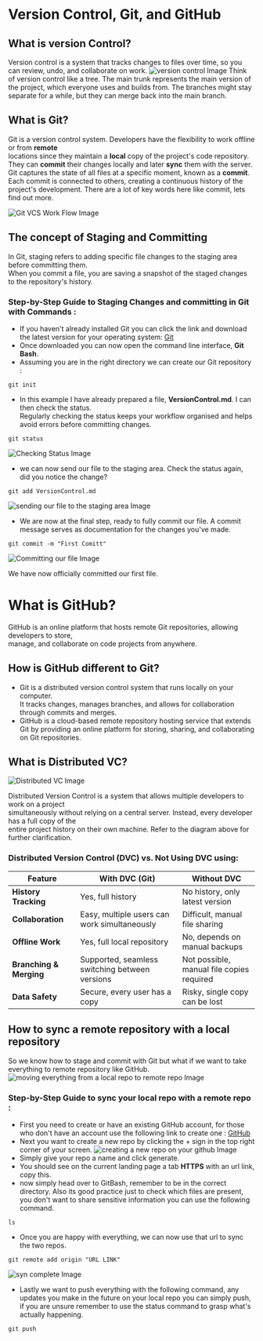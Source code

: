 # Version Control, Git, and GitHub

## What is version Control?

Version control is a system that tracks changes to files over time, so you can review, undo, and  collaborate on work. 
![version control Image](/images/picture20.JPG) 
Think of version control like a tree. The main trunk represents the main version of the project, which everyone uses and builds from. The branches might stay separate for a while, but they can merge back into the main branch. 
## What is Git? 

Git is a version control system. Developers have the flexibility to work offline or from **remote** 
<br/>locations since they maintain a **local** copy of the project's code repository. They can **commit** their changes locally and later **sync** them with the server. Git captures the state of all files at a specific moment, known as a **commit**. Each commit is connected to others, creating a continuous history of the project's development. There are a lot of key words here like commit, lets find out more. 

![Git VCS Work Flow Image](/images/picture21.JPG) 
## The concept of Staging and Committing 

In Git, staging refers to adding specific file changes to the staging area before committing them. 
<br/> When you commit a file, you are saving a snapshot of the staged changes to the repository's history. 

### Step-by-Step Guide to Staging Changes and committing in Git with Commands :

- If you haven't already installed Git you can click the link and download the latest version for your operating system:
   [Git](https://git-scm.com/downloads)
- Once downloaded you can now open the command line interface, **Git Bash**. 
- Assuming you are in the right directory we can create our Git repository :

```commandline
git init
```
- In this example I have already prepared a file, **VersionControl.md**. I can then check the status.
<br/> Regularly checking the status keeps your workflow organised and helps avoid errors before committing changes.
```commandline
git status
```
![Checking Status Image](images/picture15.JPG)  
- we can now send our file to the staging area. Check the status again, did you notice the change? 
```commandline
git add VersionControl.md
```
![sending our file to the staging area Image](images/picture13.JPG) 

- We are now at the final step, ready to fully commit our file. A commit message serves as documentation for the changes you've made. 
```commandline
git commit -m "First Comitt" 
```
![Committing our file Image](images/picture14.JPG)

We have now officially committed our first file. 

# What is GitHub? 

GitHub is an online platform that hosts remote Git repositories, allowing developers to store, 
<br/>manage, and collaborate on code projects from anywhere. 

## How is GitHub different to Git? 

- Git is a distributed version control system that runs locally on your computer. 
<br/> It tracks changes, manages branches, and allows for collaboration through commits and merges.
- GitHub is a cloud-based remote repository hosting service that extends Git by providing an online platform for storing, sharing, and collaborating on Git repositories.

## What is Distributed VC?

![Distributed VC Image](images/picture16.JPG) 

Distributed Version Control is a system that allows multiple developers to work on a project 
<br/> simultaneously without relying on a central server. Instead, every developer has a full copy of the 
<br/> entire project history on their own machine. Refer to the diagram above for further clarification. 

### Distributed Version Control (DVC) vs. Not Using DVC using:
| Feature                 | With DVC (Git)                                 | Without DVC                               |
|-------------------------|------------------------------------------------|-------------------------------------------|
| **History Tracking**    | Yes, full history                              | No history, only latest version           |
| **Collaboration**       | Easy, multiple users can work simultaneously   | Difficult, manual file sharing            |
| **Offline Work**        | Yes, full local repository                     | No, depends on manual backups             |
| **Branching & Merging** | Supported, seamless switching between versions | Not possible, manual file copies required |
| **Data Safety**         | Secure, every user has a copy                  | Risky, single copy can be lost            |

## How to sync a remote repository with a local repository 

So we know how to stage and commit with Git but what if we want to take everything to remote repository like GitHub.
![moving everything from a local repo to remote repo Image](images/picture17.JPG) 

### Step-by-Step Guide to sync your local repo with a remote repo :

- First you need to create or have an existing GitHub account, for those who don't have an account use the following link to create one : [GitHub](https://github.com/) 
- Next you want to create a new repo by clicking the + sign in the top right corner of your screen.
![creating a new repo on your github Image](images/picture18.JPG)
- Simply give your repo a name and click generate. 
- You should see on the current landing page a tab **HTTPS** with an url link, copy this. 
- now simply head over to GitBash, remember to be in the correct directory. Also its good practice just to check which files are present, you don't want to share sensitive information you can use the following command. 
```commandline
ls 
```
- Once you are happy with everything, we can now use that url to sync the two repos. 
```commandline
git remote add origin "URL LINK" 
```
![syn complete Image](images/picture19.JPG)
- Lastly we want to push everything with the following command, any updates you make in the future on your local repo you can simply push, if you are unsure remember to use the status command to grasp what's actually happening.
```commandline
git push  
```

